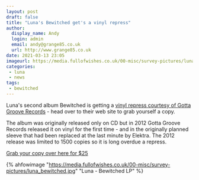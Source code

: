 ```yaml
---
layout: post
draft: false
title: "Luna's Bewitched get's a vinyl repress"
author:
  display_name: Andy
  login: admin
  email: andy@grange85.co.uk
  url: http://www.grange85.co.uk
date: 2021-03-13 23:05
imageurl: https://media.fullofwishes.co.uk/00-misc/survey-pictures/luna_bewitched.jpg
categories:
 - luna
 - news
tags:
 - bewitched
---
```

Luna's second album Bewitched is getting a [vinyl repress courtesy of Gotta Groove Records](https://www.gottagroovestore.com/product/luna-bewitched-ggr-exclusive/) - head over to their web site to grab yourself a copy.

The album was originally released only on CD but in 2012 Gotta Groove Records released it on vinyl for the first time - and in the originally planned sleeve that had been replaced at the last minute by Elektra. The 2012 release was limited to 1500 copies so it is long overdue a repress.

[Grab your copy over here for $25](https://www.gottagroovestore.com/product/luna-bewitched-ggr-exclusive/)

{% ahfowimage "https://media.fullofwishes.co.uk/00-misc/survey-pictures/luna_bewitched.jpg" "Luna - Bewitched LP" %}

